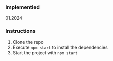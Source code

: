### Implementied
01.2024

### Instructions
1. Clone the repo
2. Execute ``npm start`` to install the dependencies
3. Start the project with ``npm start``
